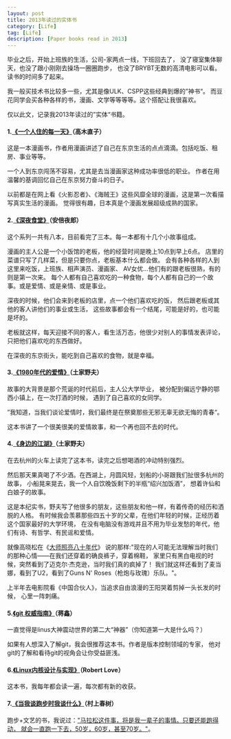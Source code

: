 ```yaml
---
layout: post
title: 2013年读过的实体书
category: [Life]
tag: [Life]
description: [Paper books read in 2013]
---
```


毕业之后，开始上班族的生活，公司-家两点一线，下班回去了，
没了寝室集体聊天，也没了跟小刚刚去操场一圈圈跑步，
也没了BRYBT无数的高清电影可以看。读书的时间多了起来。

我一般买技术书比较多一些，尤其是像ULK、CSPP这些经典到爆的”神书“。
而豆花同学会买各种各样的书，漫画、文学等等等等。这个搭配让我很喜欢。

仅以此文，记录我2013年读过的”实体“书籍。

#### 1.[《一个人住的每一天》](http://book.douban.com/subject/6387054/)（高木直子）

这是一本漫画书，作者用漫画讲述了自己在东京生活的点点滴滴。包括吃饭、租房、事业等等。

一个人到东京闯荡不容易，尤其是去当漫画家这种成功率很低的职业。
作者在用温馨的基调回忆自己在东京努力奋斗的日子。

以前都是在网上看《火影忍者》、《海贼王》这些风靡全球的漫画，这是第一次看描写真实生活的漫画。
觉得很有趣，日本真是个漫画发展超级成熟的国家。


#### 2.[《深夜食堂》](http://book.douban.com/subject/20470917/)（安倍夜郎）

这个系列一共有八本，目前看完了三本。每一本都有十几个小故事组成。

漫画的主人公是一个小饭馆的老板，他的经营时间是晚上10点到早上6点。
店里的菜谱只写了几样菜，但是只要你点，老板基本什么都会做。
会有各种各样的人到这里来吃饭，上班族、相声演员、漫画家、
AV女优...他们有的跟老板很熟，有的则是第一次来。
每个人都有自己喜欢吃的一种食物，每个人都有自己的一个故事。或是爱情、或是亲情、或是事业。

深夜的时候，他们会来到老板的店里，点一个他们喜欢吃的饭，
然后跟老板或其他的客人讲他们的事业或生活，
这些故事都会有一个结尾，可能是好的，也可能是坏的。

老板就这样，每天迎接不同的客人，看生活万态，他很少对别人的事情发表评论，只把他们喜欢吃的东西做好。

在深夜的东京街头，能吃到自己喜欢的食物，就是幸福。

#### 3.[《1980年代的爱情》](http://book.douban.com/subject/25696089/)（土家野夫）

故事的大背景是那个荒诞的时代前后，主人公大学毕业，
被分配到偏远宁静的鄂西小镇上，在一次打酒的时候，
遇到了自己喜欢的女同学。

”我知道，当我们谈论爱情时，我们最终是在祭奠那些无邪无辜无欲无悔的青春“。

这本书讲了一个很美很美的爱情故事，和一个再也回不去的时代。

#### 4.[《身边的江湖》](http://book.douban.com/subject/25639223/)（土家野夫）

在去杭州的火车上读完了这本书，读完之后想喝酒的冲动特别强烈。

然后那天果真喝了不少酒。在西湖上，月圆风轻，划船的小哥跟我们扯很多杭州的故事，
小船晃来晃去，我一个人自饮晚饭剩下的半瓶“绍兴加饭酒”，
想着许仙和白娘子的故事。

这是本纪实书，野夫写了他很多的朋友，这些朋友和他一样，有着传奇的经历和洒脱的人格。
有时候我会羡慕那些四五十岁的父辈，在他们年轻的时候，正经历着这个国家最好的大学环境，
在没有电脑没有游戏并且不用为毕业发愁的年代，他们有诗、有哲学、有民谣和爱情。

就像高晓松在《[大师照亮八十年代](http://v.youku.com/v_show/id_XNDQwMDU0NDg4.html)》
说的那样:"现在的人可能无法理解当时我们的那种心情——在我们还穿着的确良裤子，穿着棉鞋，
家里只有黑白电视的时候，突然看到了迈克尔·杰克逊，当时我们真的疯掉了！
我们就这样还看到了麦当娜，看到了U2，看到了Guns N' Roses（枪炮与玫瑰）乐队。"。

上半年去电影院看《中国合伙人》，当追求自由浪漫的王阳哭着剪掉一头长发的时候，
心里一阵刺痛。

#### 5.[《git 权威指南》](http://book.douban.com/subject/6526452/)（蒋鑫）

一直觉得是linus大神震动世界的第二大“神器”（你知道第一大是什么吗？）

如果有人想深入了解git，我会很推荐这本书。作者是版本控制领域的专家，
他对git的了解和看待git的视角会让你受益匪浅。

#### 6.[《Linux内核设计与实现》](http://book.douban.com/subject/6097773/)（Robert Love）

这本书，我每年都会读一遍，每次都有新的收获。

#### 7.[《当我谈跑步时我谈什么》](http://book.douban.com/subject/4872222/)（村上春树）

跑步+文艺的书，我说过：["马拉松这件事，将是我一辈子的事情。只要还能跑得动， 就会一直跑一下去，50岁，60岁，甚至70岁。"](http://byrlx.github.io/2013/10/30/%E7%AC%AC%E4%BA%8C%E6%AC%A1%E5%8C%97%E4%BA%AC%E9%A9%AC%E6%8B%89%E6%9D%BE.html)。
